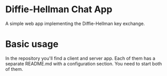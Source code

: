 # Diffie-Hellman Chat App
A simple web app implementing the Diffie-Hellman key exchange.

# Basic usage
In the repository you'll find a client and server app. Each of them has a separate README.md with a configuration section. You need to start both of them.
